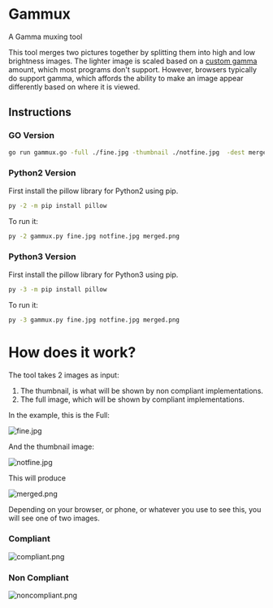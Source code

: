 # Gammux
A Gamma muxing tool

This tool merges two pictures together by splitting them into high 
and low brightness images.   The lighter image is scaled based on a [custom
gamma](http://www.libpng.org/pub/png/spec/1.2/PNG-Chunks.html#C.gAMA]) amount, 
which most programs don't support.   However, browsers typically do support 
gamma, which affords the ability to make an image appear differently based
on where it is viewed.

## Instructions
### GO Version
```bash
go run gammux.go -full ./fine.jpg -thumbnail ./notfine.jpg  -dest merged.png
```

### Python2 Version
First install the pillow library for Python2 using pip.
```bash
py -2 -m pip install pillow
```
To run it:
```bash
py -2 gammux.py fine.jpg notfine.jpg merged.png
```

### Python3 Version
First install the pillow library for Python3 using pip.
```bash
py -3 -m pip install pillow
```
To run it:
```bash
py -3 gammux.py fine.jpg notfine.jpg merged.png
```


# How does it work?

The tool takes 2 images as input:

1. The thumbnail, is what will be shown by non compliant implementations.
2. The full image, which will be shown by compliant implementations.

In the example, this is the Full:

![fine.jpg](https://github.com/carl-mastrangelo/gammux/raw/master/fine.jpg "Fine")

And the thumbnail image:

![notfine.jpg](https://github.com/carl-mastrangelo/gammux/raw/master/notfine.jpg "Not Fine")

This will produce 

![merged.png](https://github.com/carl-mastrangelo/gammux/raw/master/merged.png "Merged")


Depending on your browser, or phone, or whatever you use to see this, you will see one of two 
images.

### Compliant

![compliant.png](https://github.com/carl-mastrangelo/gammux/raw/master/compliant.png "Compliant")

### Non Compliant

![noncompliant.png](https://github.com/carl-mastrangelo/gammux/raw/master/noncompliant.png "Non Compliant")





